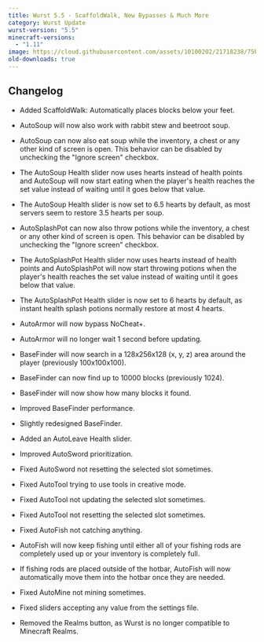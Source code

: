 ```yaml
---
title: Wurst 5.5 - ScaffoldWalk, New Bypasses & Much More
category: Wurst Update
wurst-version: "5.5"
minecraft-versions:
  - "1.11"
image: https://cloud.githubusercontent.com/assets/10100202/21718238/75b82a84-d416-11e6-8147-054d3114b994.jpg
old-downloads: true
---
```

## Changelog

- Added ScaffoldWalk: Automatically places blocks below your feet.

- AutoSoup will now also work with rabbit stew and beetroot soup.

- AutoSoup can now also eat soup while the inventory, a chest or any other kind of screen is open. This behavior can be disabled by unchecking the "Ignore screen" checkbox.

- The AutoSoup Health slider now uses hearts instead of health points and AutoSoup will now start eating when the player's health reaches the set value instead of waiting until it goes below that value.

- The AutoSoup Health slider is now set to 6.5 hearts by default, as most servers seem to restore 3.5 hearts per soup.

- AutoSplashPot can now also throw potions while the inventory, a chest or any other kind of screen is open. This behavior can be disabled by unchecking the "Ignore screen" checkbox.

- The AutoSplashPot Health slider now uses hearts instead of health points and AutoSplashPot will now start throwing potions when the player's health reaches the set value instead of waiting until it goes below that value.

- The AutoSplashPot Health slider is now set to 6 hearts by default, as instant health splash potions normally restore at most 4 hearts.

- AutoArmor will now bypass NoCheat+.

- AutoArmor will no longer wait 1 second before updating.

- BaseFinder will now search in a 128x256x128 (x, y, z) area around the player (previously 100x100x100).

- BaseFinder can now find up to 10000 blocks (previously 1024).

- BaseFinder will now show how many blocks it found.

- Improved BaseFinder performance.

- Slightly redesigned BaseFinder.

- Added an AutoLeave Health slider.

- Improved AutoSword prioritization.

- Fixed AutoSword not resetting the selected slot sometimes.

- Fixed AutoTool trying to use tools in creative mode.

- Fixed AutoTool not updating the selected slot sometimes.

- Fixed AutoTool not resetting the selected slot sometimes.

- Fixed AutoFish not catching anything.

- AutoFish will now keep fishing until either all of your fishing rods are completely used up or your inventory is completely full.

- If fishing rods are placed outside of the hotbar, AutoFish will now automatically move them into the hotbar once they are needed.

- Fixed AutoMine not mining sometimes.

- Fixed sliders accepting any value from the settings file.

- Removed the Realms button, as Wurst is no longer compatible to Minecraft Realms.
